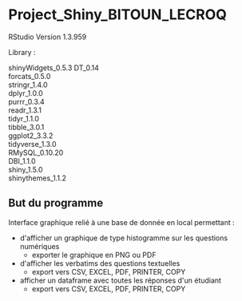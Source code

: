 # Project_Shiny_BITOUN_LECROQ


RStudio Version 1.3.959


Library : 

shinyWidgets_0.5.3 
DT_0.14            
forcats_0.5.0      
stringr_1.4.0      
dplyr_1.0.0        
purrr_0.3.4       
readr_1.3.1        
tidyr_1.1.0        
tibble_3.0.1       
ggplot2_3.3.2      
tidyverse_1.3.0    
RMySQL_0.10.20    
DBI_1.1.0          
shiny_1.5.0        
shinythemes_1.1.2 


## But du programme

Interface graphique relié à une base de donnée en local permettant :
- d'afficher un graphique de type histogramme sur les questions numériques
  - exporter le graphique en PNG ou PDF
- d'afficher les verbatims des questions textuelles
  - export vers CSV, EXCEL, PDF, PRINTER, COPY
- afficher un dataframe avec toutes les réponses d'un étudiant
  - export vers CSV, EXCEL, PDF, PRINTER, COPY
